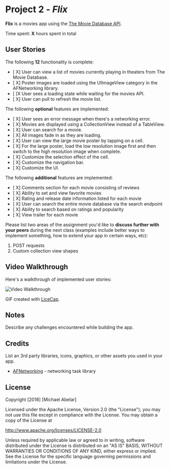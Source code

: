 # Project 2 - *Flix*

**Flix** is a movies app using the [The Movie Database API](http://docs.themoviedb.apiary.io/#).

Time spent: **X** hours spent in total

## User Stories

The following **12** functionality is complete:

- [ X] User can view a list of movies currently playing in theaters from The Movie Database.
- [ X] Poster images are loaded using the UIImageView category in the AFNetworking library.
- [ ]X User sees a loading state while waiting for the movies API.
- [ X] User can pull to refresh the movie list.

The following **optional** features are implemented:

- [ X] User sees an error message when there's a networking error.
- [ X] Movies are displayed using a CollectionView instead of a TableView.
- [ X] User can search for a movie.
- [ X] All images fade in as they are loading.
- [ X] User can view the large movie poster by tapping on a cell.
- [ X] For the large poster, load the low resolution image first and then switch to the high resolution image when complete.
- [ X] Customize the selection effect of the cell.
- [ X] Customize the navigation bar.
- [ X] Customize the UI.

The following **additional** features are implemented:

- [ X] Comments section for each movie consisting of reviews
- [ X] Ability to set and view favorite movies
- [ X] Rating and release date information listed for each movie
- [ X] User can search the entire movie database via the search endpoint
- [ X] Ability to search based on ratings and popularity
- [ X] View trailer for each movie

Please list two areas of the assignment you'd like to **discuss further with your peers** during the next class (examples include better ways to implement something, how to extend your app in certain ways, etc):

1. POST requests
2. Custom collection view shapes

## Video Walkthrough

Here's a walkthrough of implemented user stories:

<img src='https://i.imgur.com/z9ortmJ.gifv' title='Video Walkthrough' width='' alt='Video Walkthrough' />

GIF created with [LiceCap](http://www.cockos.com/licecap/).

## Notes

Describe any challenges encountered while building the app.

## Credits

List an 3rd party libraries, icons, graphics, or other assets you used in your app.

- [AFNetworking](https://github.com/AFNetworking/AFNetworking) - networking task library

## License

Copyright [2018] [Michael Abelar]

Licensed under the Apache License, Version 2.0 (the "License");
you may not use this file except in compliance with the License.
You may obtain a copy of the License at

http://www.apache.org/licenses/LICENSE-2.0

Unless required by applicable law or agreed to in writing, software
distributed under the License is distributed on an "AS IS" BASIS,
WITHOUT WARRANTIES OR CONDITIONS OF ANY KIND, either express or implied.
See the License for the specific language governing permissions and
limitations under the License.
